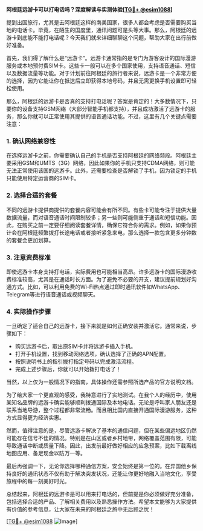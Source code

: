 **阿根廷远游卡可以打电话吗？深度解读与实测体验[[TG💪+ @esim1088](https://t.me/s/esim1088)]**

提到出国旅行，尤其是去阿根廷这样的南美国家，很多人都会考虑是否需要购买当地的电话卡。毕竟，在陌生的国度里，通讯问题可是头等大事。那么，阿根廷的远游卡到底能不能打电话呢？今天我们就来详细聊聊这个问题，帮助大家在出行前做好准备。

首先，我们得了解什么是“远游卡”。远游卡通常指的是专门为游客设计的国际漫游服务或本地预付费SIM卡。这些卡一般可以在多个国家使用，支持语音通话、短信以及数据流量等功能。对于计划前往阿根廷的旅行者来说，远游卡是一个非常方便的选择，因为它能让你在抵达后立即获得本地号码，并且无需更换手机设置即可轻松使用。

那么，阿根廷的远游卡是否真的支持打电话呢？答案是肯定的！大多数情况下，只要你的设备支持GSM网络（大部分智能手机都支持），并且成功激活了远游卡的服务，那么你就可以正常使用其提供的语音通话功能。不过，这里有几个关键点需要注意：

### **1. 确认网络兼容性**
在选择远游卡之前，你需要确认自己的手机是否支持阿根廷的网络频段。阿根廷主要采用GSM和UMTS（3G）网络，因此如果你的手机只支持CDMA网络，则可能无法正常使用该国的远游卡。此外，还需要检查是否解锁了手机，因为锁定的手机只能使用特定运营商的SIM卡。

### **2. 选择合适的套餐**
不同的远游卡提供商提供的套餐内容可能会有所不同。有些卡可能专注于提供大量数据流量，而对语音通话时间限制较多；另一些则可能侧重于通话和短信功能。因此，在购买之前一定要仔细阅读套餐详情，确保它符合你的需求。例如，如果你预计会在阿根廷频繁拨打长途电话或者接听紧急来电，那么选择一款包含更多分钟数的套餐会更加划算。

### **3. 注意资费标准**
即使远游卡本身支持打电话，实际费用也可能相当高昂。许多远游卡的国际漫游收费标准较高，尤其是在通话时长方面。为了避免不必要的开支，建议提前规划好沟通方式。比如，可以利用免费的Wi-Fi热点通过即时通讯软件如WhatsApp、Telegram等进行语音通话或视频聊天。

### **4. 实际操作步骤**
一旦确定了适合自己的远游卡，接下来就是如何正确安装并激活它。通常来说，步骤如下：
- 购买远游卡后，取出原SIM卡并将远游卡插入手机。
- 打开手机设置，找到移动网络选项，确认选择了正确的APN配置。
- 按照说明书上的指引拨打指定号码以完成激活流程。
- 完成上述步骤后，你就可以开始拨打电话了！

当然，以上仅为一般情况下的指南，具体操作还需参照所选产品的官方说明文档。

为了给大家一个更直观的感受，我特意进行了实地测试。在我个人的经历中，使用某知名品牌的远游卡确实能够顺利拨通国际及本地电话。无论是呼叫家人朋友还是联系当地导游，整个过程都非常流畅。而且相比国内直接开通国际漫游服务，这种方式显得更为经济实惠。

然而，值得注意的是，尽管远游卡解决了基本的通信问题，但在某些偏远地区仍然可能存在信号不佳的情况。特别是在山区或者乡村地带，网络覆盖范围有限，可能导致通话中断或质量下降。因此，出发前最好做好相应的应急预案，比如下载离线地图应用、备足现金以防万一等。

最后再强调一下，无论你选择哪种通信方案，安全始终是第一位的。在异国他乡保持良好的通讯状态不仅有助于解决突发状况，还能让你更好地融入当地文化，享受旅程中的每一刻美好时光。

总结起来，阿根廷的远游卡是可以用来打电话的，但前提是你必须做好充分准备，包括选择合适的产品、了解相关费用以及熟悉操作方法。希望本文能够为大家提供有价值的参考信息，让大家在未来的阿根廷之旅中无后顾之忧！

[[TG💪+ @esim1088](https://t.me/s/esim1088) ![Image](https://i.postimg.cc/4NQfJmqS/Snipaste-2025-05-13-00-14-12.png)]